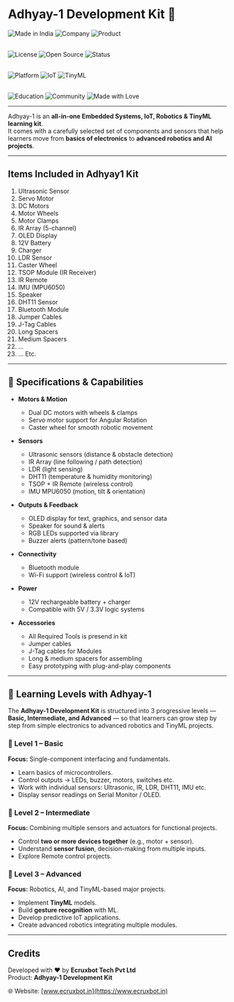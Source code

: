 # Adhyay-1 Development Kit 🚀  

![Made in India](https://img.shields.io/badge/Made%20in-India-orange?style=for-the-badge&logo=india) 
![Company](https://img.shields.io/badge/Ecruxbot-Tech%20Pvt%20Ltd-red?style=for-the-badge&logo=github) 
![Product](https://img.shields.io/badge/Product-Adhyay--1-blue?style=for-the-badge&logo=robotframework)  
<br>

![License](https://img.shields.io/badge/License-Apache%202.0%20%7C%20CC--BY%204.0-green?style=for-the-badge) 
![Open Source](https://img.shields.io/badge/Open--Source-Yes-brightgreen?style=for-the-badge&logo=opensourceinitiative) 
![Status](https://img.shields.io/badge/Status-Active%20Development-brightgreen?style=for-the-badge)  
<br>

![Platform](https://img.shields.io/badge/Platform-Pico%20W%20%7C%20ESP32%20%7C%20Arduino%20%7C%20STM32-blue?style=for-the-badge&logo=raspberrypi) 
![IoT](https://img.shields.io/badge/Supports-IoT-purple?style=for-the-badge&logo=cloud) 
![TinyML](https://img.shields.io/badge/Supports-TinyML-yellow?style=for-the-badge&logo=tensorflow)  
<br>

![Education](https://img.shields.io/badge/Focus-Education%20%26%20Projects-ff69b4?style=for-the-badge&logo=bookstack) 
![Community](https://img.shields.io/badge/Community-Students%20%7C%20Makers%20%7C%20Educators-lightblue?style=for-the-badge&logo=people) 
![Made with Love](https://img.shields.io/badge/Made%20with-%E2%9D%A4-red?style=for-the-badge)  

---

Adhyay-1 is an **all-in-one Embedded Systems, IoT, Robotics & TinyML learning kit**.  
It comes with a carefully selected set of components and sensors that help learners move from **basics of electronics** to **advanced robotics and AI projects**.  

---



##  Items Included in Adhyay1 Kit  

1. Ultrasonic Sensor  
2. Servo Motor  
3. DC Motors  
4. Motor Wheels  
5. Motor Clamps  
6. IR Array (5-channel)  
7. OLED Display  
8. 12V Battery  
9. Charger  
10. LDR Sensor  
11. Caster Wheel  
12. TSOP Module (IR Receiver)  
13. IR Remote  
14. IMU (MPU6050)  
15. Speaker  
16. DHT11 Sensor  
17. Bluetooth Module  
18. Jumper Cables 
19. J-Tag Cables  
20. Long Spacers  
21. Medium Spacers
22. ...
23. ...
Etc.

---

## 🔧 Specifications & Capabilities  

- **Motors & Motion**  
  - Dual DC motors with wheels & clamps  
  - Servo motor support for Angular Rotation  
  - Caster wheel for smooth robotic movement  

- **Sensors**  
  - Ultrasonic sensors (distance & obstacle detection)  
  - IR Array (line following / path detection)  
  - LDR (light sensing)  
  - DHT11 (temperature & humidity monitoring)  
  - TSOP + IR Remote (wireless control)  
  - IMU MPU6050 (motion, tilt & orientation)  

- **Outputs & Feedback**  
  - OLED display for text, graphics, and sensor data  
  - Speaker for sound & alerts  
  - RGB LEDs supported via library  
  - Buzzer alerts (pattern/tone based)  

- **Connectivity**  
  - Bluetooth module 
  - Wi-Fi support (wireless control & IoT)  

- **Power**  
  - 12V rechargeable battery + charger  
  - Compatible with 5V / 3.3V logic systems  

- **Accessories**  
  - All Required Tools is presend in kit
  - Jumper cables 
  - J-Tag cables for Modules
  - Long & medium spacers for assembling  
  - Easy prototyping with plug-and-play components  

---

## 📘 Learning Levels with Adhyay-1  

The **Adhyay-1 Development Kit** is structured into 3 progressive levels — **Basic, Intermediate, and Advanced** — so that learners can grow step by step from simple electronics to advanced robotics and TinyML projects.  


### 🔹 Level 1 – Basic  
**Focus:** Single-component interfacing and fundamentals.  

- Learn basics of microcontrollers.
- Control outputs → LEDs, buzzer, motors, switches etc.  
- Work with individual sensors: Ultrasonic, IR, LDR, DHT11, IMU etc.  
- Display sensor readings on Serial Monitor / OLED.  


### 🔹 Level 2 – Intermediate  
**Focus:** Combining multiple sensors and actuators for functional projects.  

- Control **two or more devices together** (e.g., motor + sensor).  
- Understand **sensor fusion**, decision-making from multiple inputs.  
- Explore Remote control projects.  


### 🔹 Level 3 – Advanced  
**Focus:** Robotics, AI, and TinyML-based major projects.  

- Implement **TinyML** models.  
- Build **gesture recognition** with ML.  
- Develop predictive IoT applications.  
- Create advanced robotics integrating multiple modules.  

---




##  Credits  

Developed with ❤️ by **Ecruxbot Tech Pvt Ltd**  
Product: **Adhyay-1 Development Kit**  

🌐 Website: [www.ecruxbot.in](https://www.ecruxbot.in)  
